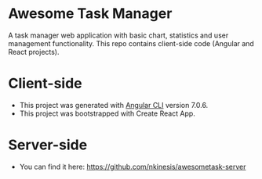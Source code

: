 # Awesome Task Manager
A task manager web application with basic chart, statistics and user management functionality. This repo contains client-side code (Angular and React projects).

# Client-side
* This project was generated with [Angular CLI](https://github.com/angular/angular-cli) version 7.0.6.
* This project was bootstrapped with Create React App.

# Server-side
* You can find it here: https://github.com/nkinesis/awesometask-server
